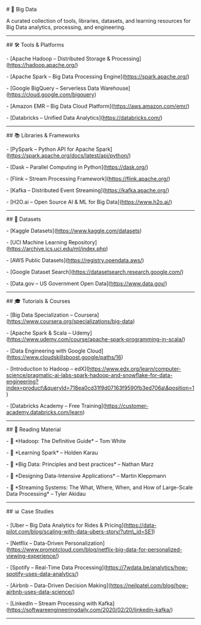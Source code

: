 \# 📌 Big Data



A curated collection of tools, libraries, datasets, and learning resources for Big Data analytics, processing, and engineering.



---



\## 🛠 Tools \& Platforms



\- \[Apache Hadoop – Distributed Storage \& Processing](https://hadoop.apache.org/)

\- \[Apache Spark – Big Data Processing Engine](https://spark.apache.org/)

\- \[Google BigQuery – Serverless Data Warehouse](https://cloud.google.com/bigquery)

\- \[Amazon EMR – Big Data Cloud Platform](https://aws.amazon.com/emr/)

\- \[Databricks – Unified Data Analytics](https://databricks.com/)



---



\## 📚 Libraries \& Frameworks



\- \[PySpark – Python API for Apache Spark](https://spark.apache.org/docs/latest/api/python/)

\- \[Dask – Parallel Computing in Python](https://dask.org/)

\- \[Flink – Stream Processing Framework](https://flink.apache.org/)

\- \[Kafka – Distributed Event Streaming](https://kafka.apache.org/)

\- \[H2O.ai – Open Source AI \& ML for Big Data](https://www.h2o.ai/)



---



\## 📂 Datasets



\- \[Kaggle Datasets](https://www.kaggle.com/datasets)

\- \[UCI Machine Learning Repository](https://archive.ics.uci.edu/ml/index.php)

\- \[AWS Public Datasets](https://registry.opendata.aws/)

\- \[Google Dataset Search](https://datasetsearch.research.google.com/)

\- \[Data.gov – US Government Open Data](https://www.data.gov/)



---



\## 🎓 Tutorials \& Courses



\- \[Big Data Specialization – Coursera](https://www.coursera.org/specializations/big-data)

\- \[Apache Spark \& Scala – Udemy](https://www.udemy.com/course/apache-spark-programming-in-scala/)

\- \[Data Engineering with Google Cloud](https://www.cloudskillsboost.google/paths/16)

\- \[Introduction to Hadoop – edX](https://www.edx.org/learn/computer-science/pragmatic-ai-labs-spark-hadoop-and-snowflake-for-data-engineering?index=product\&queryId=718ea0cd31f9d07163f9590fb3ed706a\&position=1)

\- \[Databricks Academy – Free Training](https://customer-academy.databricks.com/learn)



---



\## 📖 Reading Material



\- 📗 \*Hadoop: The Definitive Guide\* – Tom White  

\- 📘 \*Learning Spark\* – Holden Karau  

\- 📕 \*Big Data: Principles and best practices\* – Nathan Marz  

\- 📙 \*Designing Data-Intensive Applications\* – Martin Kleppmann  

\- 📔 \*Streaming Systems: The What, Where, When, and How of Large-Scale Data Processing\* – Tyler Akidau  



---



\## 📊 Case Studies



\- \[Uber – Big Data Analytics for Rides \& Pricing](https://data-pilot.com/blog/scaling-with-data-ubers-story/?utm\_id=SE1)

\- \[Netflix – Data-Driven Personalization](https://www.promptcloud.com/blog/netflix-big-data-for-personalized-viewing-experience/)

\- \[Spotify – Real-Time Data Processing](https://7wdata.be/analytics/how-spotify-uses-data-analytics/)

\- \[Airbnb – Data-Driven Decision Making](https://neilpatel.com/blog/how-airbnb-uses-data-science/)

\- \[LinkedIn – Stream Processing with Kafka](https://softwareengineeringdaily.com/2020/02/20/linkedin-kafka/)



---



